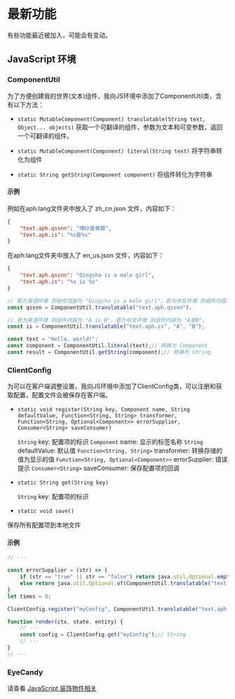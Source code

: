 # 最新功能

有些功能最近被加入，可能会有变动。

## JavaScript 环境

### ComponentUtil

为了方便创建我的世界(文本)组件，我向JS环境中添加了ComponentUtil类，含有以下方法：

- `static MutableComponent(Component) translatable(String text, Object... objects)`
  获取一个可翻译的组件，参数为文本和可变参数，返回一个可翻译的组件。

- `static MutableComponent(Component) literal(String text)`
将字符串转化为组件

- `static String getString(Component component)`
将组件转化为字符串

#### 示例

例如在aph:lang文件夹中放入了 zh_cn.json 文件，内容如下：
```json
{
    "text.aph.qssnn": "晴纱是男娘",
    "text.aph.is": "%s是%s"
}
```

在aph:lang文件夹中放入了 en_us.json 文件，内容如下：
```json
{
    "text.aph.qssnn": "Qingsha is a male girl",
    "text.aph.is": "%s is %s"
}
```

```javascript
// 若为英语环境 则组件内容为 "Qingsha is a male girl"，若为中文环境 则组件内容为 "晴纱是男娘"。
const qssnn = ComponentUtil.translatable("text.aph.qssnn");

// 若为英语环境 则组件内容为 "A is B"，若为中文环境 则组件内容为 "A是B"。
const is = ComponentUtil.translatable("text.aph.is", "A", "B");

const text = "Hello, world!";
const component = ComponentUtil.literal(text);// 转换为 Component
const result = ComponentUtil.getString(component);// 转换为 String
```


### ClientConfig

为可以在客户端调整设置，我向JS环境中添加了ClientConfig类，可以注册和获取配置，配置文件会被保存在客户端。

- `static void register(String key, Component name, String defaultValue, Function<String, String> transformer, Function<String, Optional<Component>> errorSupplier, Consumer<String> saveConsumer) `

    `String` key: 配置项的标识
    `Component` name: 显示的标签名称
    `String` defaultValue: 默认值
    `Function<String, String>` transformer: 转换存储的值为显示的值
    `Function<String, Optional<Component>>` errorSupplier: 错误提示
    `Consumer<String>` saveConsumer: 保存配置项的回调

- `static String get(String key)`

    `String` key: 配置项的标识

- `static void save()`

保存所有配置项到本地文件

#### 示例

```javascript
// ···

const errorSupplier = (str) => {
    if (str == "true" || str == "false") return java.util.Optional.empty();
    else return java.util.Optional.of(ComponentUtil.translatable("text.aph.config.error"));
}
let times = 0;

ClientConfig.register("myConfig", ComponentUtil.translatable("text.aph.config.myConfig"), "true", value => value, errorSupplier, str => times++);

function render(ctx, state, entity) {
    // ···
    const config = ClientConfig.get("myConfig");// String
    // ···
}
// ···
```

### EyeCandy

请查看 [JavaScript 装饰物件相关](https://aphrodite281.github.io/mtr-ante/#/js-eyecandy)
